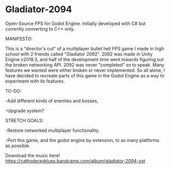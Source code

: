 # Gladiator-2094
Open-Source FPS for Godot Engine. Initially developed with C# but currently converting to C++ only.

MANIFESTO:

This is a "director's cut" of a multiplayer bullet hell FPS game I made in high school with 2 friends called "Gladiator 2092".
2092 was made in Unity Engine v2018.3, and half of the development time went towards figuring out the broken networking API.
2092 was never "completed" so to speak. Many features we wanted were either broken or never implemented.
So all alone, I have decided to recreate parts of this game in the Godot Engine as a way to experiment with its features.

TO-DO:

-Add different kinds of enemies and bosses,

-Upgrade system?

STRETCH GOALS:

-Restore networked multiplayer functionality.

-Port this game, and the godot engine by extension, to as many platforms as possible.

Download the music here!
https://cathoderayblues.bandcamp.com/album/gladiator-2094-ost
